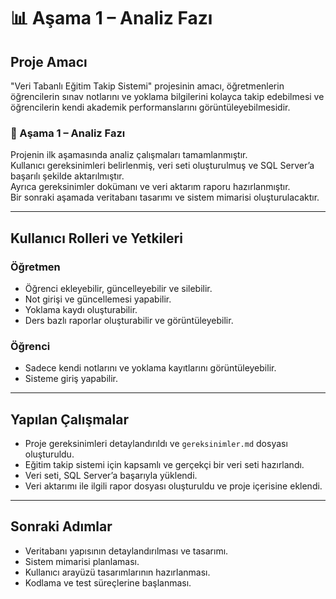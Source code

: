 # 📊 Aşama 1 – Analiz Fazı

## Proje Amacı

"Veri Tabanlı Eğitim Takip Sistemi" projesinin amacı, öğretmenlerin öğrencilerin sınav notlarını ve yoklama bilgilerini kolayca takip edebilmesi ve öğrencilerin kendi akademik performanslarını görüntüleyebilmesidir.
 ### 📄 Aşama 1 – Analiz Fazı

Projenin ilk aşamasında analiz çalışmaları tamamlanmıştır.  
Kullanıcı gereksinimleri belirlenmiş, veri seti oluşturulmuş ve SQL Server’a başarılı şekilde aktarılmıştır.  
Ayrıca gereksinimler dokümanı ve veri aktarım raporu hazırlanmıştır.  
Bir sonraki aşamada veritabanı tasarımı ve sistem mimarisi oluşturulacaktır.

---

## Kullanıcı Rolleri ve Yetkileri

### Öğretmen
- Öğrenci ekleyebilir, güncelleyebilir ve silebilir.
- Not girişi ve güncellemesi yapabilir.
- Yoklama kaydı oluşturabilir.
- Ders bazlı raporlar oluşturabilir ve görüntüleyebilir.

### Öğrenci
- Sadece kendi notlarını ve yoklama kayıtlarını görüntüleyebilir.
- Sisteme giriş yapabilir.

---

## Yapılan Çalışmalar

- Proje gereksinimleri detaylandırıldı ve `gereksinimler.md` dosyası oluşturuldu.
- Eğitim takip sistemi için kapsamlı ve gerçekçi bir veri seti hazırlandı.
- Veri seti, SQL Server’a başarıyla yüklendi.
- Veri aktarımı ile ilgili rapor dosyası oluşturuldu ve proje içerisine eklendi.

---

## Sonraki Adımlar

- Veritabanı yapısının detaylandırılması ve tasarımı.
- Sistem mimarisi planlaması.
- Kullanıcı arayüzü tasarımlarının hazırlanması.
- Kodlama ve test süreçlerine başlanması.
